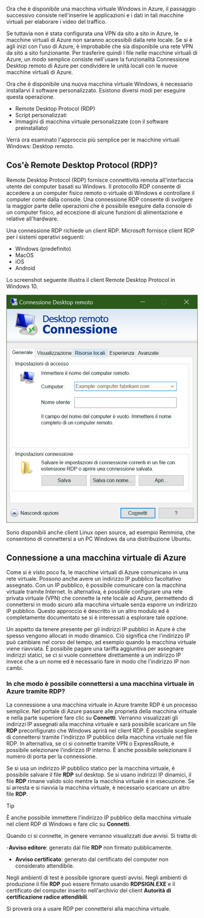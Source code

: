 Ora che è disponibile una macchina virtuale Windows in Azure, il passaggio successivo consiste nell'inserire le applicazioni e i dati in tali macchine virtuali per elaborare i video del traffico. 

Se tuttavia non è stata configurata una VPN da sito a sito in Azure, le macchine virtuali di Azure non saranno accessibili dalla rete locale. Se si è agli inizi con l'uso di Azure, è improbabile che sia disponibile una rete VPN da sito a sito funzionante. Per trasferire quindi i file nelle macchine virtuali di Azure, un modo semplice consiste nell'usare la funzionalità Connessione Desktop remoto di Azure per condividere le unità locali con le nuove macchine virtuali di Azure.

Ora che è disponibile una nuova macchina virtuale Windows, è necessario installarvi il software personalizzato. Esistono diversi modi per eseguire questa operazione.

- Remote Desktop Protocol (RDP)
- Script personalizzati
- Immagini di macchina virtuale personalizzate (con il software preinstallato)

Verrà ora esaminato l'approccio più semplice per le macchine virtuali Windows: Desktop remoto.

## <a name="what-is-the-remote-desktop-protocol"></a>Cos'è Remote Desktop Protocol (RDP)?

Remote Desktop Protocol (RDP) fornisce connettività remota all'interfaccia utente dei computer basati su Windows. Il protocollo RDP consente di accedere a un computer fisico remoto o virtuale di Windows e controllare il computer come dalla console. Una connessione RDP consente di svolgere la maggior parte delle operazioni che è possibile eseguire dalla console di un computer fisico, ad eccezione di alcune funzioni di alimentazione e relative all'hardware.

Una connessione RDP richiede un client RDP. Microsoft fornisce client RDP per i sistemi operativi seguenti:

- Windows (predefinito)
- MacOS
- iOS
- Android

Lo screenshot seguente illustra il client Remote Desktop Protocol in Windows 10.

![Screenshot dell'interfaccia utente del client Remote Desktop Protocol.](../media/4-rdp-client.png)

Sono disponibili anche client Linux open source, ad esempio Remmina, che consentono di connettersi a un PC Windows da una distribuzione Ubuntu.

## <a name="connecting-to-an-azure-vm"></a>Connessione a una macchina virtuale di Azure

Come si è visto poco fa, le macchine virtuali di Azure comunicano in una rete virtuale. Possono anche avere un indirizzo IP pubblico facoltativo assegnato. Con un IP pubblico, è possibile comunicare con la macchina virtuale tramite Internet. In alternativa, è possibile configurare una rete privata virtuale (VPN) che connette la rete locale ad Azure, permettendo di connettersi in modo sicuro alla macchina virtuale senza esporre un indirizzo IP pubblico. Questo approccio è descritto in un altro modulo ed è completamente documentato se si è interessati a esplorare tale opzione.

Un aspetto da tenere presente per gli indirizzi IP pubblici in Azure è che spesso vengono allocati in modo dinamico. Ciò significa che l'indirizzo IP può cambiare nel corso del tempo, ad esempio quando la macchina virtuale viene riavviata. È possibile pagare una tariffa aggiuntiva per assegnare indirizzi statici, se ci si vuole connettere direttamente a un indirizzo IP invece che a un nome ed è necessario fare in modo che l'indirizzo IP non cambi.

### <a name="how-do-you-connect-to-a-vm-in-azure-using-rdp"></a>In che modo è possibile connettersi a una macchina virtuale in Azure tramite RDP?

La connessione a una macchina virtuale in Azure tramite RDP è un processo semplice. Nel portale di Azure passare alle proprietà della macchina virtuale e nella parte superiore fare clic su **Connetti**. Verranno visualizzati gli indirizzi IP assegnati alla macchina virtuale e sarà possibile scaricare un file **RDP** preconfigurato che Windows aprirà nel client RDP. È possibile scegliere di connettersi tramite l'indirizzo IP pubblico della macchina virtuale nel file RDP. In alternativa, se ci si connette tramite VPN o ExpressRoute, è possibile selezionare l'indirizzo IP interno. È anche possibile selezionare il numero di porta per la connessione.

Se si usa un indirizzo IP pubblico statico per la macchina virtuale, è possibile salvare il file **RDP** sul desktop. Se si usano indirizzi IP dinamici, il file **RDP** rimane valido solo mentre la macchina virtuale è in esecuzione. Se si arresta e si riavvia la macchina virtuale, è necessario scaricare un altro file **RDP**.

> [!TIP]
> È anche possibile immettere l'indirizzo IP pubblico della macchina virtuale nel client RDP di Windows e fare clic su **Connetti**.

Quando ci si connette, in genere verranno visualizzati due avvisi. Si tratta di:

-**Avviso editore**: generato dal file **RDP** non firmato pubblicamente.
- **Avviso certificato**: generato dal certificato del computer non considerato attendibile.

Negli ambienti di test è possibile ignorare questi avvisi. Negli ambienti di produzione il file **RDP** può essere firmato usando **RDPSIGN.EXE** e il certificato del computer inserito nell'archivio del client **Autorità di certificazione radice attendibili**.

Si proverà ora a usare RDP per connettersi alla macchina virtuale.